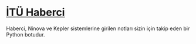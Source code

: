 # [İTÜ Haberci](https://ituhaberci.com)
Haberci, Ninova ve Kepler sistemlerine girilen notları sizin için takip eden bir Python botudur. 
